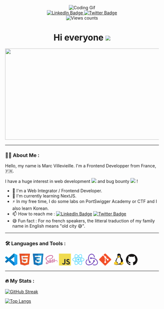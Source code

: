 <div id="header" align="center">
  <img src="https://media.giphy.com/media/v1.Y2lkPTc5MGI3NjExa3VvNmdkNDhrcnZrMzRmdHh2MWUyMnlxeXl2YTBuY3BhMmJ3eHlmcCZlcD12MV9pbnRlcm5hbF9naWZfYnlfaWQmY3Q9Zw/L1R1tvI9svkIWwpVYr/giphy.gif" width="300" alt="Coding Gif" />
  <div id="badges">
    <a href="https://www.linkedin.com/in/marc-villevieille/">
      <img src="https://img.shields.io/badge/LinkedIn-blue?logo=linkedin&logoColor=white" alt="LinkedIn Badge" />
    </a>
    <a href="https://twitter.com/Naohyo_">
      <img src="https://img.shields.io/badge/Twitter-blue?logo=twitter&logoColor=white" alt="Twitter Badge" />
    </a>
  </div>
  <img src="https://komarev.com/ghpvc/?username=N40h&color=blueviolet&abbreviated=true" alt="Views counts" />
  <h1>
    Hi everyone <img src="https://media.giphy.com/media/v1.Y2lkPTc5MGI3NjExOGl3Zm5idDVqY3M0Nm5kYWtlYW9qaHBpMnRsajM3N3dlYXJxdWxsaiZlcD12MV9pbnRlcm5hbF9naWZfYnlfaWQmY3Q9cw/hvRJCLFzcasrR4ia7z/giphy.gif" width="30px" />
  </h1>
</div>

<div align="center">
  <img src="https://media.giphy.com/media/v1.Y2lkPTc5MGI3NjExMmgyYWVmZjVzMWh6eHF5dXVlb3FwbmVzcWU5YWxqbnAyMmp4aWxzNyZlcD12MV9pbnRlcm5hbF9naWZfYnlfaWQmY3Q9Zw/Lny6Rw04nsOOc/giphy.gif" width="600" height="300" />
</div>

---

### 👨‍💻 About Me :
Hello, my name is Marc Villevieille. I'm a Frontend Developper from France, 🇫🇷.

I have a huge interest in web development <img src="https://media.giphy.com/media/v1.Y2lkPTc5MGI3NjExMjM5NTQ5eDN4N2FpdHg0MHU3aDM5am1sMG5peTVsdWgxMm0ybTJkeSZlcD12MV9pbnRlcm5hbF9naWZfYnlfaWQmY3Q9cw/juua9i2c2fA0AIp2iq/giphy.gif" width="30" /> and bug bounty <img src="https://media.giphy.com/media/v1.Y2lkPTc5MGI3NjExd3hmajVqanhnZWVwemFtaGk2bnllZWM0dHVsODliNzBoenRhYXg4eiZlcD12MV9pbnRlcm5hbF9naWZfYnlfaWQmY3Q9cw/4B1BTOMTi8b3OdPrzy/giphy.gif" width="30" /> !

- 🔭 I'm a Web Integrator / Frontend Developer.
- 🌱 I'm currently learning NextJS.
- :zap: In my free time, I do some labs on PortSwigger Academy or CTF and I also learn Korean.
- :mailbox: How to reach me : [![LinkedIn Badge](https://img.shields.io/badge/LinkedIn-blue?logo=linkedin&logoColor=white)](https://www.linkedin.com/in/marc-villevieille/) [![Twitter Badge](https://img.shields.io/badge/Twitter-blue?logo=twitter&logoColor=white)](https://twitter.com/Naohyo_)
- 😅 Fun fact : For no french speakers, the litteral traduction of my family name in English means "old city 😅".

---

### 🛠️ Languages and Tools :

<div>
  <img src="https://github.com/devicons/devicon/blob/master/icons/vscode/vscode-original.svg" title="VSCode" alt="VSCode" width="40" height="40" />
  <img src="https://github.com/devicons/devicon/blob/master/icons/html5/html5-original.svg" title="HTML" alt="HTML" width="40" height="40" />
  <img src="https://github.com/devicons/devicon/blob/master/icons/css3/css3-original.svg" title="CSS" alt="CSS" width="40" height="40" />
  <img src="https://github.com/devicons/devicon/blob/master/icons/sass/sass-original.svg" title="Sass" alt="Sass" width="40" height="40" />
  <img src="https://github.com/devicons/devicon/blob/master/icons/javascript/javascript-original.svg" title="JavaScript" alt="JavaScript" width="40" height="40" />
  <img src="https://github.com/devicons/devicon/blob/master/icons/react/react-original.svg" title="React" alt="React" width="40" height="40" />
  <img src="https://github.com/devicons/devicon/blob/master/icons/redux/redux-original.svg" title="Redux" alt="Redux" width="40" height="40" />
  <img src="https://github.com/devicons/devicon/blob/master/icons/git/git-original.svg" title="Git" alt="Git" width="40" height="40" />
  <img src="https://github.com/devicons/devicon/blob/master/icons/linux/linux-original.svg" title="Linux" alt="Linux" width="40" height="40" />
  <img src="https://github.com/devicons/devicon/blob/master/icons/github/github-original.svg" title="GitHub" alt="GitHub" width="40" height="40" />
</div>

---

### :fire: My Stats :

[![GitHub Streak](https://github-readme-streak-stats.herokuapp.com/?user=N40h&theme=dark&background=000000)](https://git.io/streak-stats)

[![Top Langs](https://github-readme-stats.vercel.app/api/top-langs/?username=N40h&layout=compact&theme=vision-friendly-dark)](https://github.com/anuraghazra/github-readme-stats)

